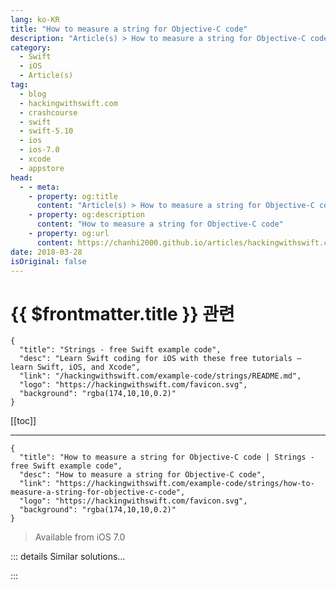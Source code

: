 ```yaml
---
lang: ko-KR
title: "How to measure a string for Objective-C code"
description: "Article(s) > How to measure a string for Objective-C code"
category:
  - Swift
  - iOS
  - Article(s)
tag: 
  - blog
  - hackingwithswift.com
  - crashcourse
  - swift
  - swift-5.10
  - ios
  - ios-7.0
  - xcode
  - appstore
head:
  - - meta:
    - property: og:title
      content: "Article(s) > How to measure a string for Objective-C code"
    - property: og:description
      content: "How to measure a string for Objective-C code"
    - property: og:url
      content: https://chanhi2000.github.io/articles/hackingwithswift.com/example-code/strings/how-to-measure-a-string-for-objective-c-code.html
date: 2018-03-28
isOriginal: false
---
```


# {{ $frontmatter.title }} 관련

```component VPCard
{
  "title": "Strings - free Swift example code",
  "desc": "Learn Swift coding for iOS with these free tutorials – learn Swift, iOS, and Xcode",
  "link": "/hackingwithswift.com/example-code/strings/README.md",
  "logo": "https://hackingwithswift.com/favicon.svg",
  "background": "rgba(174,10,10,0.2)"
}
```

[[toc]]

---

```component VPCard
{
  "title": "How to measure a string for Objective-C code | Strings - free Swift example code",
  "desc": "How to measure a string for Objective-C code",
  "link": "https://hackingwithswift.com/example-code/strings/how-to-measure-a-string-for-objective-c-code",
  "logo": "https://hackingwithswift.com/favicon.svg",
  "background": "rgba(174,10,10,0.2)"
}
```

> Available from iOS 7.0

<!-- TODO: 작성 -->

<!-- 
Regular Swift code can treat strings like other kinds of sequence, so you can use its `count` property to read the number of characters it contains:

```swift
let str = "Hello, world"
let count = str.count
```

However, this falls down when you need to work with Objective-C code, for example `NSRegularExpression`, `NSDataDetector`, `UITextChecker`, and more – they use UTF-16 rather than Swift’s extended grapheme clusters, and so if you use `count` with them you’re likely to miss characters.

Instead, the correct solution is to measure your string’s length using `utf16.count`, like this:

```swift
let input = "This is a test with the URL https://www.hackingwithswift.com to be detected."
let detector = try! NSDataDetector(types: NSTextCheckingResult.CheckingType.link.rawValue)
let matches = detector.matches(in: input, options: [], range: NSRange(location: 0, length: input.utf16.count))
```

That guarantees your string’s length is reported fully when interacting with Objective-C code.

-->

::: details Similar solutions…

<!--
/example-code/language/how-to-create-an-objective-c-bridging-header-to-use-code-in-swift">How to create an Objective-C bridging header to use code in Swift 
/example-code/language/how-to-fix-argument-of-selector-refers-to-instance-method-that-is-not-exposed-to-objective-c">How to fix “argument of #selector refers to instance method that is not exposed to Objective-C” 
/example-code/testing/how-to-write-performance-tests-using-measure">How to write performance tests using measure() 
/example-code/uikit/how-to-measure-touch-strength-using-3d-touch">How to measure touch strength using 3D Touch 
/quick-start/swiftui/how-to-use-instruments-to-profile-your-swiftui-code-and-identify-slow-layouts">How to use Instruments to profile your SwiftUI code and identify slow layouts</a>
-->

:::

